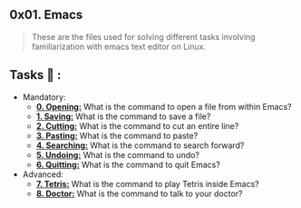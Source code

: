 ## 0x01. Emacs
>These are the files used for solving different tasks involving familiarization with emacs text editor on Linux.
## Tasks :page_with_curl: :
* Mandatory:
  * **[0. Opening:](./0-opening)**
    What is the command to open a file from within Emacs?
  * **[1. Saving:](./1-saving)**
    What is the command to save a file?
  * **[2. Cutting:](./2-cutting)**
    What is the command to cut an entire line?
  * **[3. Pasting:](./3-pasting)**
    What is the command to paste?
  * **[4. Searching:](./4-searching)**
    What is the command to search forward?
  * **[5. Undoing:](./5-undoing)**
    What is the command to undo?
  * **[6. Quitting:](./6-quitting)**
    What is the command to quit Emacs?
* Advanced:
  * **[7. Tetris:](./100-tetris)**
    What is the command to play Tetris inside Emacs?
  * **[8. Doctor:](./101-doctor)**
    What is the command to talk to your doctor?
